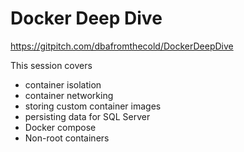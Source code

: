 # Docker Deep Dive

https://gitpitch.com/dbafromthecold/DockerDeepDive

This session covers
- container isolation
- container networking
- storing custom container images
- persisting data for SQL Server
- Docker compose
- Non-root containers
